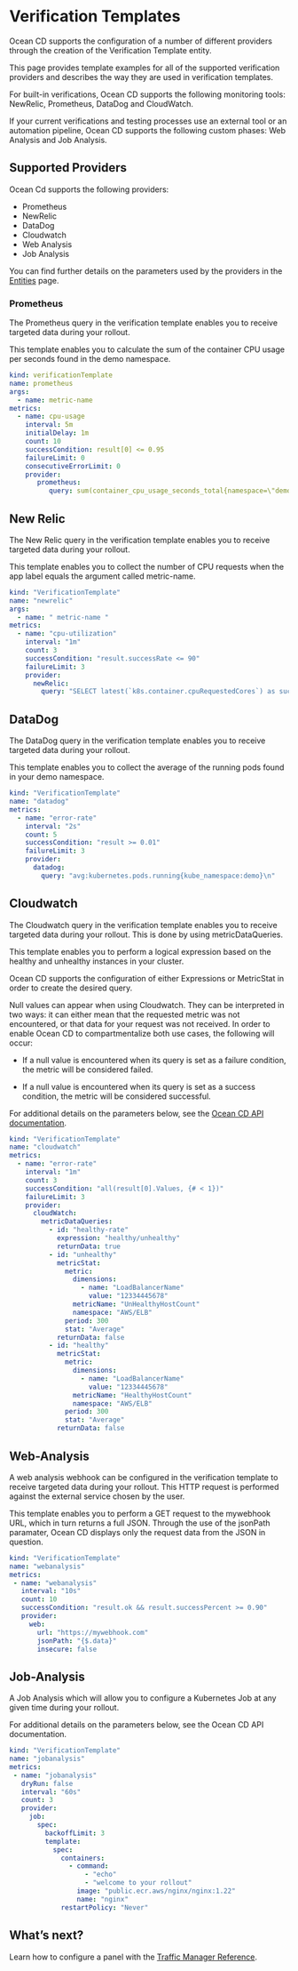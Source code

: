 # Verification Templates

Ocean CD supports the configuration of a number of different providers through the creation of the Verification Template entity.

This page provides template examples for all of the supported verification providers  and describes the way they are used in verification templates.  

For built-in verifications, Ocean CD supports the following monitoring tools: NewRelic, Prometheus, DataDog and CloudWatch.  

If your current verifications and testing processes use an external tool or an automation pipeline, Ocean CD supports the following custom phases: Web Analysis and Job Analysis. 

## Supported Providers

Ocean Cd supports the following providers:  

* Prometheus   
* NewRelic
* DataDog
* Cloudwatch
* Web Analysis
* Job Analysis

You can find further details on the parameters used by the providers in the [Entities](ocean-cd/concepts-features/entities) page.

### Prometheus

The Prometheus query in the verification template enables you to receive targeted data during your rollout.  

This template enables you to calculate the sum of the container CPU usage per seconds found in the demo namespace.

```yaml
kind: verificationTemplate
name: prometheus
args:
  - name: metric-name
metrics:
  - name: cpu-usage
    interval: 5m
    initialDelay: 1m
    count: 10
    successCondition: result[0] <= 0.95
    failureLimit: 0
    consecutiveErrorLimit: 0
    provider:
       prometheus:
          query: sum(container_cpu_usage_seconds_total{namespace=\"demo\", endpoint=\"{{args.metric-name}}\"})
```

## New Relic

The New Relic query in the verification template enables you to receive targeted data during your rollout.

This template enables you to collect the number of CPU requests when the app label equals the argument called metric-name.

```yaml
kind: "VerificationTemplate"
name: "newrelic"
args:
  - name: " metric-name "
metrics:
  - name: "cpu-utilization"
    interval: "1m"
    count: 3
    successCondition: "result.successRate <= 90"
    failureLimit: 3
    provider:
      newRelic:
        query: "SELECT latest(`k8s.container.cpuRequestedCores`) as successRate FROM Metric FACET `tags.app` WHERE `tags.app` = '{{ args. metric-name }}'\n"
```

## DataDog

The DataDog query in the verification template enables you to receive targeted data during your rollout.

This template enables you to collect the average of the running pods found in your demo namespace.

```yaml
kind: "VerificationTemplate"
name: "datadog"
metrics:
  - name: "error-rate"
    interval: "2s"
    count: 5
    successCondition: "result >= 0.01"
    failureLimit: 3
    provider:
      datadog:
        query: "avg:kubernetes.pods.running{kube_namespace:demo}\n"
```

## Cloudwatch

The Cloudwatch query in the verification template enables you to receive targeted data during your rollout. This is done by using metricDataQueries.  

This template enables you to perform a logical expression based on the healthy and unhealthy instances in your cluster.

Ocean CD supports the configuration of either Expressions or MetricStat in order to create the desired query.  

Null values can appear when using Cloudwatch. They can be interpreted in two ways: it can either mean that the requested metric was not encountered, or that data for your request was not received. In order to enable Ocean CD to compartmentalize both use cases, the following will occur:

* If a null value is encountered when its query is set as a failure condition, the metric will be considered failed.

* If a null value is encountered when its query is set as a success condition, the metric will be considered successful.

For additional details on the parameters below, see the [Ocean CD API documentation](https://docs.spot.io/api/#tag/Ocean-CD).  

```yaml
kind: "VerificationTemplate"
name: "cloudwatch"
metrics:
  - name: "error-rate"
    interval: "1m"
    count: 3
    successCondition: "all(result[0].Values, {# < 1})"
    failureLimit: 3
    provider:
      cloudWatch:
        metricDataQueries:
          - id: "healthy-rate"
            expression: "healthy/unhealthy"
            returnData: true
          - id: "unhealthy"
            metricStat:
              metric:
                dimensions:
                  - name: "LoadBalancerName"
                    value: "12334445678"
                metricName: "UnHealthyHostCount"
                namespace: "AWS/ELB"
              period: 300
              stat: "Average"
            returnData: false
          - id: "healthy"
            metricStat:
              metric:
                dimensions:
                  - name: "LoadBalancerName"
                    value: "12334445678"
                metricName: "HealthyHostCount"
                namespace: "AWS/ELB"
              period: 300
              stat: "Average"
            returnData: false
```

## Web-Analysis

A web analysis webhook can be configured in the verification template to receive targeted data during your rollout. This HTTP request is performed against the external service chosen by the user.  

This template enables you to perform a GET request to the mywebhook URL, which in turn returns a full JSON. Through the use of the jsonPath paramater, Ocean CD displays only the request data from the JSON in question.

```yaml
kind: "VerificationTemplate"
name: "webanalysis"
metrics:
 - name: "webanalysis"
   interval: "10s"
   count: 10
   successCondition: "result.ok && result.successPercent >= 0.90"
   provider:
     web:
       url: "https://mywebhook.com"
       jsonPath: "{$.data}"
       insecure: false
```

## Job-Analysis

A Job Analysis which will allow you to configure a Kubernetes Job at any given time during your rollout.

For additional details on the parameters below, see the Ocean CD API documentation.

```yaml
kind: "VerificationTemplate"
name: "jobanalysis"
metrics:
 - name: "jobanalysis"
   dryRun: false
   interval: "60s"
   count: 3
   provider:
     job:
       spec:
         backoffLimit: 3
         template:
           spec:
             containers:
               - command:
                   - "echo"
                   - "welcome to your rollout"
                 image: "public.ecr.aws/nginx/nginx:1.22"
                 name: "nginx"
             restartPolicy: "Never"
```

## What’s next?

Learn how to configure a panel with the [Traffic Manager Reference](ocean-cd/getting-started/traffic-manager-reference).  

